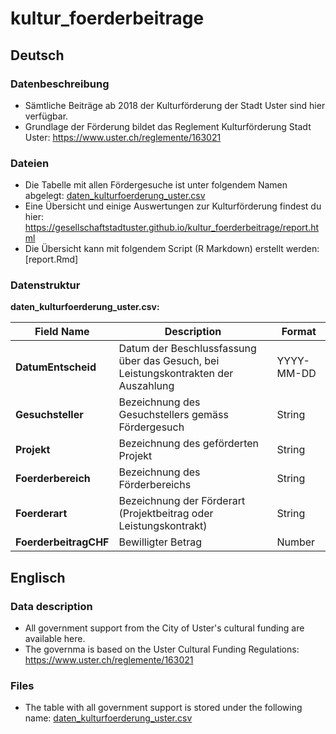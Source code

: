 # kultur_foerderbeitrage

## Deutsch
### Datenbeschreibung
* Sämtliche Beiträge ab 2018 der Kulturförderung der Stadt Uster sind hier verfügbar.
* Grundlage der Förderung bildet das Reglement Kulturförderung Stadt Uster: https://www.uster.ch/reglemente/163021

### Dateien
* Die Tabelle mit allen Fördergesuche ist unter folgendem Namen abgelegt: [daten_kulturfoerderung_uster.csv](https://github.com/GesellschaftStadtUster/kultur_foerderbeitrage/blob/main/daten_kulturfoerderung_uster.csv)
* Eine Übersicht und einige Auswertungen zur Kulturförderung findest du hier: https://gesellschaftstadtuster.github.io/kultur_foerderbeitrage/report.html
* Die Übersicht kann mit folgendem Script (R Markdown) erstellt werden: [report.Rmd]

### Datenstruktur

**daten_kulturfoerderung_uster.csv:**

| **Field Name**        | **Description**                                | **Format**     |
|---------------------|--------------------------------------------|------------|
| **DatumEntscheid**              | Datum der Beschlussfassung über das Gesuch, bei Leistungskontrakten der Auszahlung | YYYY-MM-DD |
| **Gesuchsteller**              | Bezeichnung des Gesuchstellers gemäss Fördergesuch | String |
| **Projekt** | Bezeichnung des geförderten Projekt | String |
| **Foerderbereich**     | Bezeichnung des Förderbereichs | String |
| **Foerderart**       | Bezeichnung der Förderart (Projektbeitrag oder Leistungskontrakt) | String |
| **FoerderbeitragCHF**       | Bewilligter Betrag  | Number |

## Englisch

### Data description
* All government support from the City of Uster's cultural funding are available here.
* The governma is based on the Uster Cultural Funding Regulations: https://www.uster.ch/reglemente/163021

### Files
* The table with all government support is stored under the following name: [daten_kulturfoerderung_uster.csv](https://github.com/GesellschaftStadtUster/kultur_foerderbeitrage/blob/main/daten_kulturfoerderung_uster.csv)
